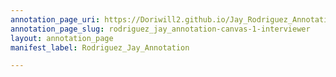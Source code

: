 ```yaml
---
annotation_page_uri: https://Doriwill2.github.io/Jay_Rodriguez_Annotation/annotations/rodriguez_jay_annotation-canvas-1-interviewer.json
annotation_page_slug: rodriguez_jay_annotation-canvas-1-interviewer
layout: annotation_page
manifest_label: Rodriguez_Jay_Annotation

---
```

